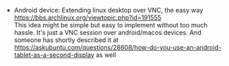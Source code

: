 - Android device: Extending linux desktop over VNC, the easy way  
    https://bbs.archlinux.org/viewtopic.php?id=191555  
    This idea might be simple but easy to implement without too much hassle. It's just a VNC session over android/macos devices.
    And someone has shortly described it at https://askubuntu.com/questions/28608/how-do-you-use-an-android-tablet-as-a-second-display
    as well
